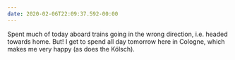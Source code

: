 ```yaml
---
date: 2020-02-06T22:09:37.592-00:00
---
```

Spent much of today aboard trains going in the wrong direction, i.e. headed towards home. But! I get to spend all day tomorrow here in Cologne, which makes me very happy (as does the Kölsch).
